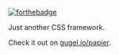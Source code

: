 [![forthebadge](http://forthebadge.com/badges/ages-12.svg)](http://forthebadge.com)

Just another CSS framework.

Check it out on [gugel.io/papier](http://gugel.io/papier/).